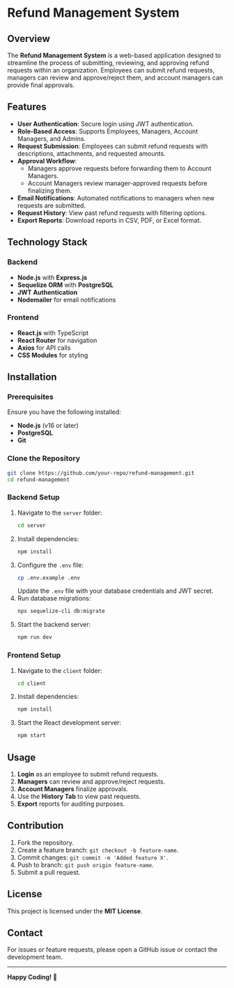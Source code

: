 # Refund Management System

## Overview
The **Refund Management System** is a web-based application designed to streamline the process of submitting, reviewing, and approving refund requests within an organization. Employees can submit refund requests, managers can review and approve/reject them, and account managers can provide final approvals.

## Features
- **User Authentication**: Secure login using JWT authentication.
- **Role-Based Access**: Supports Employees, Managers, Account Managers, and Admins.
- **Request Submission**: Employees can submit refund requests with descriptions, attachments, and requested amounts.
- **Approval Workflow**:
  - Managers approve requests before forwarding them to Account Managers.
  - Account Managers review manager-approved requests before finalizing them.
- **Email Notifications**: Automated notifications to managers when new requests are submitted.
- **Request History**: View past refund requests with filtering options.
- **Export Reports**: Download reports in CSV, PDF, or Excel format.

## Technology Stack
### Backend
- **Node.js** with **Express.js**
- **Sequelize ORM** with **PostgreSQL**
- **JWT Authentication**
- **Nodemailer** for email notifications

### Frontend
- **React.js** with TypeScript
- **React Router** for navigation
- **Axios** for API calls
- **CSS Modules** for styling

## Installation
### Prerequisites
Ensure you have the following installed:
- **Node.js** (v16 or later)
- **PostgreSQL**
- **Git**

### Clone the Repository
```sh
git clone https://github.com/your-repo/refund-management.git
cd refund-management
```

### Backend Setup
1. Navigate to the `server` folder:
   ```sh
   cd server
   ```
2. Install dependencies:
   ```sh
   npm install
   ```
3. Configure the `.env` file:
   ```sh
   cp .env.example .env
   ```
   Update the `.env` file with your database credentials and JWT secret.
4. Run database migrations:
   ```sh
   npx sequelize-cli db:migrate
   ```
5. Start the backend server:
   ```sh
   npm run dev
   ```

### Frontend Setup
1. Navigate to the `client` folder:
   ```sh
   cd client
   ```
2. Install dependencies:
   ```sh
   npm install
   ```
3. Start the React development server:
   ```sh
   npm start
   ```

## Usage
1. **Login** as an employee to submit refund requests.
2. **Managers** can review and approve/reject requests.
3. **Account Managers** finalize approvals.
4. Use the **History Tab** to view past requests.
5. **Export** reports for auditing purposes.

## Contribution
1. Fork the repository.
2. Create a feature branch: `git checkout -b feature-name`.
3. Commit changes: `git commit -m 'Added feature X'`.
4. Push to branch: `git push origin feature-name`.
5. Submit a pull request.

## License
This project is licensed under the **MIT License**.

## Contact
For issues or feature requests, please open a GitHub issue or contact the development team.

---

**Happy Coding! 🚀**

